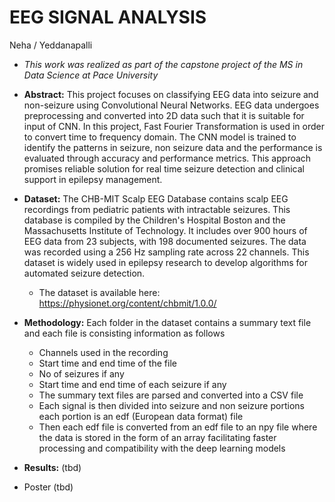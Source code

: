 # EEG SIGNAL ANALYSIS

Neha / Yeddanapalli


* *This work was realized as part of the capstone project of the MS in Data Science at Pace University*
* **Abstract:** This project focuses on classifying EEG data into seizure and non-seizure using Convolutional Neural Networks. EEG data undergoes preprocessing and converted into 2D data such that it is suitable for input of CNN. In this project, Fast Fourier Transformation is used in order to convert time to frequency domain. The CNN model is trained to identify the patterns in seizure, non seizure data and the performance is evaluated through accuracy and performance metrics. This approach promises reliable solution for real time seizure detection and clinical support in epilepsy management.
* **Dataset:** The CHB-MIT Scalp EEG Database contains scalp EEG recordings from pediatric patients with intractable seizures. This database is compiled by the Children's Hospital Boston and the Massachusetts Institute of Technology.  It includes over 900 hours of EEG data from 23 subjects, with 198 documented seizures. The data was recorded using a 256 Hz sampling rate across 22 channels. This dataset is widely used in epilepsy research to develop algorithms for automated seizure detection.
  * The dataset is available here: https://physionet.org/content/chbmit/1.0.0/
* **Methodology:** Each folder in  the dataset contains a summary text file and each file is consisting information as follows 
    * Channels used in the recording
    * Start time and end time of the file 
    * No of seizures if any 
    * Start time and end time of each seizure if any 
    * The summary text files are parsed and converted into a CSV file 
    * Each signal is then divided into seizure and non seizure portions each portion is an edf    (European data format) file 
    * Then each edf file is converted from an edf file to an npy file where the data is stored in the form of an array facilitating faster processing and compatibility with the deep learning models 

* **Results:** (tbd)
* Poster (tbd)